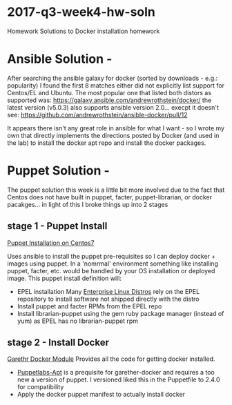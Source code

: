 # 2017-q3-week4-hw-soln
Homework Solutions to Docker installation homework

# Ansible Solution - 

After searching the ansible galaxy for docker (sorted by downloads - e.g.: popularity)
I found the first 8 matches either did not explicitly list support for Centos/EL and Ubuntu.
The most popular one that listed both distors as supported was: https://galaxy.ansible.com/andrewrothstein/docker/
the latest version (v5.0.3) also supports ansible version 2.0... execpt it doesn't
see: https://github.com/andrewrothstein/ansible-docker/pull/12

It appears there isn't any great role in ansible for what I want - so I wrote my own that directly
implements the directions posted by Docker (and used in the lab) to install the docker apt repo
and install the docker packages.

# Puppet Solution -

The puppet solution this week is a little bit more involved due to the fact that Centos does not have
built in puppet, facter, puppet-librarian, or docker pacakges... in light of this I broke things up
into 2 stages

## stage 1 - Puppet Install
[Puppet Installation on Centos7](etc/puppet/install)

Uses ansible to install the puppet pre-requisites so I can deploy docker + images using puppet.
In a 'nomrmal' environment something like installing puppet, facter, etc. would be handled by your OS
installation or deployed image.  This puppet install definition will:
- EPEL installation
Many [Enterprise Linux Distros](https://en.wikipedia.org/wiki/Category:Enterprise_Linux_distributions) rely on the EPEL repository to install software not shipped directly with the distro
- Install puppet and facter RPMs from the EPEL repo
- Install librarian-puppet using the gem ruby package manager (instead of yum) as EPEL has no librarian-puppet rpm

## stage 2 - Install Docker
[Garethr Docker Module](https://forge.puppet.com/garethr/docker/dependencies) Provides all the code for getting docker installed.
- [Puppetlabs-Apt](https://forge.puppet.com/puppetlabs/apt) is a prequisite for garether-docker and requires a too new a version of puppet.
I versioned liked this in the Puppetfile to 2.4.0 for compatibility
- Apply the docker puppet manifest to actually install docker
